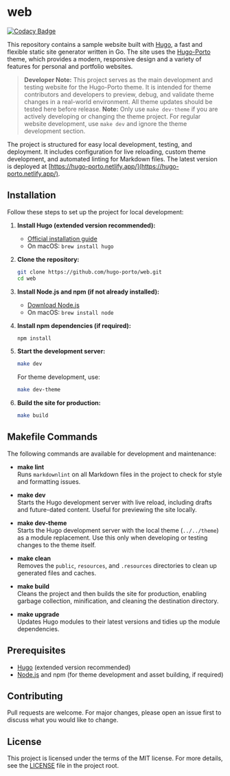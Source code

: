 # web

[![Codacy Badge](https://app.codacy.com/project/badge/Grade/20aeb1a662c3458493b6543773c88de9)](https://app.codacy.com/gh/hugo-porto/web/dashboard?utm_source=gh&utm_medium=referral&utm_content=&utm_campaign=Badge_grade)

This repository contains a sample website built with [Hugo](https://gohugo.io/), a fast and flexible static site generator written in Go. The site uses the [Hugo-Porto](https://github.com/hugo-porto/theme) theme, which provides a modern, responsive design and a variety of features for personal and portfolio websites.

> **Developer Note:** This project serves as the main development and testing website for the Hugo-Porto theme. It is intended for theme contributors and developers to preview, debug, and validate theme changes in a real-world environment. All theme updates should be tested here before release. **Note:** Only use `make dev-theme` if you are actively developing or changing the theme project. For regular website development, use `make dev` and ignore the theme development section.

The project is structured for easy local development, testing, and deployment. It includes configuration for live reloading, custom theme development, and automated linting for Markdown files. The latest version is deployed at [https://hugo-porto.netlify.app/](https://hugo-porto.netlify.app/).

## Installation

Follow these steps to set up the project for local development:

1. **Install Hugo (extended version recommended):**
   - [Official installation guide](https://gohugo.io/getting-started/installing/)
   - On macOS: `brew install hugo`

2. **Clone the repository:**

   ```sh
   git clone https://github.com/hugo-porto/web.git
   cd web
   ```

3. **Install Node.js and npm (if not already installed):**
   - [Download Node.js](https://nodejs.org/)
   - On macOS: `brew install node`

4. **Install npm dependencies (if required):**

   ```sh
   npm install
   ```

5. **Start the development server:**

   ```sh
   make dev
   ```

   For theme development, use:

   ```sh
   make dev-theme
   ```

6. **Build the site for production:**

   ```sh
   make build
   ```

## Makefile Commands

The following commands are available for development and maintenance:

- **make lint**  
  Runs `markdownlint` on all Markdown files in the project to check for style and formatting issues.

- **make dev**  
  Starts the Hugo development server with live reload, including drafts and future-dated content. Useful for previewing the site locally.

- **make dev-theme**  
  Starts the Hugo development server with the local theme (`../../theme`) as a module replacement. Use this only when developing or testing changes to the theme itself.

- **make clean**  
  Removes the `public`, `resources`, and `.resources` directories to clean up generated files and caches.

- **make build**  
  Cleans the project and then builds the site for production, enabling garbage collection, minification, and cleaning the destination directory.

- **make upgrade**  
  Updates Hugo modules to their latest versions and tidies up the module dependencies.

## Prerequisites

- [Hugo](https://gohugo.io/getting-started/installing/) (extended version recommended)
- [Node.js](https://nodejs.org/) and npm (for theme development and asset building, if required)

## Contributing

Pull requests are welcome. For major changes, please open an issue first to discuss what you would like to change.

## License

This project is licensed under the terms of the MIT license. For more details, see the [LICENSE](LICENSE) file in the project root.
